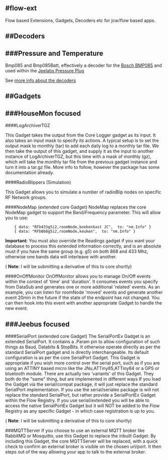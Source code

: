 #flow-ext
---------

Flow based Extensions, Gadgets, Decoders etc for jcw/flow based apps.


##Decoders
----------

###Pressure and Temperature
------------------------

Bmp085 and Bmp085Batt, effectively a decoder for the [Bosch BMP085](http://www.digikey.com/uk/en/ph/bosch/bmp085.html)
and used within the [Jeelabs Pressure Plug](http://jeelabs.net/projects/hardware/wiki/Pressure_Plug)

See [more info about the decoders](https://github.com/TheDistractor/flow-ext/blob/master/decoders/jeelib/bmp085.md)


##Gadgets
---------

###HouseMon focused
-------------------

####LogArchiverTGZ

This Gadget takes the output from the Core Logger gadget as its input. It also takes an input mask to specify its
actions. A typical setup is to set the output mask to monthly (tar) to add each daily log to a monthly tar file.
We then take the output of this gadget, and supply it as the input to another instance of LogArchiverTGZ, but this
time with a mask of monthly (gz), which will take the monthly tar file from the previous gadget instance and turn it
into a tar.gz file. More info to follow, however the package has some documentation already.

####RadioBlippers (Simulation)

This Gadget allows you to simulate a number of radioBlip nodes on specific RF Network groups.

####NodeMap (extended core Gadget)
NodeMap replaces the core NodeMap gadget to support the Band/Frequency parameter. This will allow you to use:

        { data: "RFb433g5i2,roomNode,boekenkast JC",  to: "nm.Info" }
        { data: "RFb868g5i2,roomNode,keuken",  to: "nm.Info" }

**Important**: You must also override the Readings gadget if you want your database to process this extended information
correctly, and is an absolute must if you have the same group (e.g. g5) on both 868 and 433 Mhz, otherwise one bands
data will interleave with another.

( **Note**: I will be submitting a derivative of this to core shortly)

####OnOffMonitor
OnOffMonitor allows you to manage On/Off events within the context of 'time' and 'duration'. It consumes events you
specify from DataSub and generates one or more additional 'related' events. As an example, you can listen for roomNode
'moved' events and generate another event 20min in the future if the state of the endpoint has not changed.
You can then hook into this event with another appropriate Gadget to handle the new event.


###Jeebus focused
-----------------

####SerialPort (extended core Gadget)
The SerialPortEx Gadget is an extended SerialPort. It contains a .Param pin to allow configuration of such things
as Baud, Databits & StopBits. It otherwise operate directly as per the standard SerialPort gadget and is directly
interchangeable. Its default configuration is as per the core SerialPort Gadget.
This Gadget is appropriate if you wish more control over the serial port, such as if you are using an ATTINY based micro
like the JNu,ATTiny85,ATTiny84 or a GPS or bluetooth module.
There are actually two 'variants' of this Gadget. They both do the "same" thing, but are implemented in different ways
If you load the Gadget via the serial/compat package, it will just replace the standard SerialPort implementation. If
you use the serial/serialex package is will not replace the standard SerialPort, but rather provide a SerialPortEx
Gadget within the Flow Registry. If you use serial/extended you will be able to access the native SerialPortEx Gadget
but it will NOT be added to the Flow Registry as any specific Gadget - in which case registration is up to you.

( **Note**: I will be submitting a derivative of this to core shortly)

###MQTTServer
If you choose to use an external MQTT broker like RabbitMQ or Mosquitto, use this Gadget to replace the inbuilt
Gadget. By including this Gadget, the core MQTTServer will be replaced, with a quick check to confirm an external broker
is visible on the chosen url/port. It then steps out of the way allowing your app to talk to the external broker.








